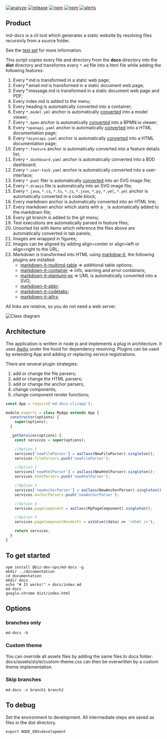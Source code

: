 <!-- [![test](https://github.com/synionnl/md-docs-cli/actions/workflows/test.yml/badge.svg)](https://github.com/synionnl/md-docs-cli/actions/workflows/test.yml)
[![audit](https://github.com/synionnl/md-docs-cli/actions/workflows/audit.yml/badge.svg)](https://github.com/synionnl/md-docs-cli/actions/workflows/audit.yml) -->
[![analyze](https://github.com/synionnl/md-docs-cli/actions/workflows/analyze.yml/badge.svg)](https://github.com/synionnl/md-docs-cli/actions/workflows/analyze.yml)
[![release](https://github.com/synionnl/md-docs-cli/actions/workflows/release.yml/badge.svg)](https://github.com/synionnl/md-docs-cli/actions/workflows/release.yml)
[![npm](https://img.shields.io/npm/v/@synion/md-docs.svg)](https://npmjs.org/package/@synion/md-docs)
[![npm](https://img.shields.io/npm/dm/@synion/md-docs.svg)](https://npmjs.org/package/@synion/md-docs)
[![alerts](https://img.shields.io/lgtm/alerts/g/synionnl/md-docs-cli.svg?logo=lgtm&logoWidth=18)](https://lgtm.com/projects/g/synionnl/md-docs-cli/alerts/)

## Product

md-docs is a cli tool which generates a static website by resolving files recursivly from a source folder.

See the [test set](https://github.com/synionnl/md-docs-cli/tree/main/tests) for more information.

This script copies every file and directory from the **docs** directory into the **dist** directory and transforms every `*.md` file into a html file while adding the following features:

1. Every *.md is transformed in a static web page;
2. Every *.email.md is transformed in a static document web page;
3. Every *.message.md is transformed in a static document web page and PDF;
4. Every index.md is added to the menu;
5. Every heading is automatically converted into a container;
6. Every `*.model.yml` anchor is automatically [converted](https://github.com/synionnl/model-viewer) into a model viewer;
7. Every `*.bpmn` anchor is automatically [converted](https://bpmn.io/toolkit/bpmn-js/) into a BPMN.io viewer;
8. Every `*openapi.yaml` anchor is automatically [converted](https://github.com/OpenAPITools/openapi-generator) into a HTML documentation page;
9.  Every `*asyncapi.yaml` anchor is automatically [converted](https://github.com/asyncapi/generator) into a HTML documentation page;
10. Every `*.feature` anchor is automatically converted into a feature details list;
11. Every `*.dashboard.yaml` anchor is automatically converted into a BDD dashboard;
12. Every `*.user-task.yaml` anchor is automatically converted into a user-interface;
13. Every `*.puml` filer is automatically [converted](https://plantuml.com/) into an SVG image file;
14. Every `*.drawio` file is automatically into an SVG image file;
15. Every `*.java`, `*.cs`, `*.ts`, `*.js`, `*.json`, `*.py`, `*.yml`, `*.yml` anchor is automatically converted in a code block; 
16. Every markdown anchor is automatically converted into an HTML link;
17. Every markdown anchor which starts with a `_` is automatically added to the markdown file; 
18. Every git branch is added to the git menu;
19. Test executions are automatically parsed in feature files;
20. Unsorted list with items which reference the files above are automatically converted in tab panels;
21. Images are wrapped in figures;
22. Images can be aligned by adding align=center or align=left or align=right to the URL;
23. Markdown is transformed into HTML using [markdow-it](https://www.npmjs.com/package/markdown-it), the following plugins are installed:
    * [markdown-it-multimd-table](https://www.npmjs.com/package/markdown-it-multimd-table) => additional table options;
    * [markdown-it-container](https://www.npmjs.com/package/markdown-it-container) => info, warning and error containers;
    * [markdown-it-plantuml-ex](https://www.npmjs.com/package/markdown-it-plantuml-ex) => UML is automatically converted into a SVG;
    * [markdown-it-abbr](https://www.npmjs.com/package/markdown-it-abbr);
    * [markdown-it-codetabs](https://www.npmjs.com/package/markdown-it-codetabs);
    * [markdown-it-attrs](https://www.npmjs.com/package/markdown-it-attrs);

All links are relative, so you do not need a web server.

![Class diagram](https://raw.githubusercontent.com/synionnl/md-docs-cli/main/class-diagram.puml.svg)

## Architecture

The application is written in node js and implements a plug in architecture. It uses [Awilix](https://github.com/jeffijoe/awilix/) under the hood for dependency resolving. Plugins can be used by extending App and adding or replacing service registrations.

There are several plugin strategies:

1. add or change the file parsers;
1. add or change the HTML parsers;
1. add or change the anchor parsers;
1. change components;
1. change component render functions;

```js
const App = require('md-docs-cli/app');

module.exports = class MyApp extends App {
  constructor(options) {
    super(options);
  }

  _getServices(options) {
    const services = super(options);

    //Option 1
    services['newFileParser'] = asClass(NewFileParser).singleton();
    services.fileParsers.push('newFileParser');

    //Option 2
    services['newHtmlParser'] = asClass(NewHtmlParser).singleton();
    services.htmlParsers.push('newHtmlParser');

    //Option 3
    services['newAnchorParser'] = asClass(NewAnchorParser).singleton();
    services.anchorParsers.push('newAnchorParser');

    //Option 4
    services.pageComponent = asClass(MyPageComponent).singleton();

    //Option 5
    services.pageComponentRenderFn = asValue((data) => '<html />');

    return services;
  }
}
```

## To get started

```
npm install @biz-dev-ops/md-docs -g
mkdir ../documentation
cd documentation
mkdir docs
echo "# It works!" > docs/index.md
md-docs
google-chrome dist/index.html
```

## Options

### branches only

```
md-docs -b
```

### Custom theme

You can override all assets files by adding the same files to docs folder:  docs/assets/style/custom-theme.css can then be overwritten by a custom theme implementation.

### Skip branches

```
md-docs -s branch1 branch2
```

## To debug

Set the environment to development. All intermediate steps are saved as files in the dist directory.

```
export NODE_ENV=development
```
